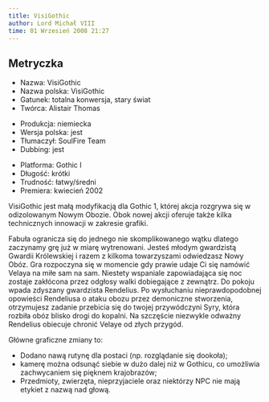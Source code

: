 ```yaml
---
title: VisiGothic
author: Lord Michał VIII
time: 01 Wrzesień 2008 21:27
---
```


## Metryczka

<!-- -->
- Nazwa: VisiGothic
- Nazwa polska: VisiGothic
- Gatunek: totalna konwersja, stary świat
- Twórca: Alistair Thomas

<!-- -->
- Produkcja: niemiecka
- Wersja polska: jest
- Tłumaczył: SoulFire Team
- Dubbing: jest

<!-- -->
- Platforma: Gothic I
- Długość: krótki
- Trudność: łatwy/średni
- Premiera: kwiecień 2002

VisiGothic jest małą modyfikacją dla Gothic 1, której akcja rozgrywa się w odizolowanym Nowym Obozie. Obok nowej akcji oferuje także kilka technicznych innowacji w zakresie grafiki.

Fabuła ogranicza się do jednego nie skomplikowanego wątku dlatego zaczynamy grę już w miarę wytrenowani. Jesteś młodym gwardzistą Gwardii Królewskiej i razem z kilkoma towarzyszami odwiedzasz Nowy Obóz. Gra rozpoczyna się w momencie gdy prawie udaje Ci się namówić Velaya na miłe sam na sam. Niestety wspaniale zapowiadająca się noc zostaje zakłócona przez odgłosy walki dobiegające z zewnątrz. Do pokoju wpada zdyszany gwardzista Rendelius. Po wysłuchaniu nieprawdopodobnej opowieści Rendeliusa o ataku obozu przez demoniczne stworzenia, otrzymujesz zadanie przebicia się do twojej przywódczyni Syry, która rozbiła obóz blisko drogi do kopalni. Na szczęście niezwykle odważny Rendelius obiecuje chronić Velaye od złych przygód.

Główne graficzne zmiany to:
- Dodano nawą rutynę dla postaci (np. rozglądanie się dookoła);
- kamerę można odsunąć siebie w dużo dalej niż w Gothicu, co umożliwia zachwycaniem się pięknem krajobrazów;
- Przedmioty, zwierzęta, nieprzyjaciele oraz niektórzy NPC nie mają etykiet z nazwą nad głową.

<!-- -->